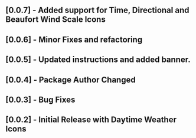 ## [0.0.7] - Added support for Time, Directional and Beaufort Wind Scale Icons
## [0.0.6] - Minor Fixes and refactoring
## [0.0.5] - Updated instructions and added banner.
## [0.0.4] - Package Author Changed
## [0.0.3] - Bug Fixes
## [0.0.2] - Initial Release with Daytime Weather Icons